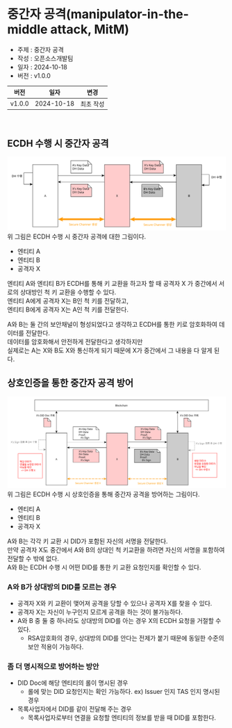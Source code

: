 # 중간자 공격(manipulator-in-the-middle attack, MitM)

- 주제 : 중간자 공격
- 작성 : 오픈소스개발팀
- 일자 : 2024-10-18
- 버전 : v1.0.0

| 버전 | 일자       | 변경         |
| ------- | ---------- | --------------- |
| v1.0.0  | 2024-10-18 | 최초 작성 |

<br>

## ECDH 수행 시 중간자 공격
![](./images/MitM_ecdh_middle_attack_ko.svg)
위 그림은 ECDH 수행 시 중간자 공격에 대한 그림이다.
- 엔티티 A
- 엔티티 B
- 공격자 X

엔티티 A와 엔티티 B가 ECDH를 통해 키 교환을 하고자 할 때 공격자 X 가 중간에서 서로의 상대방인 척 키 교환을 수행할 수 있다.<br>
엔티티 A에게 공격자 X는 B인 척 키를 전달하고,<br>
엔티티 B에게 공격자 X는 A인 척 키를 전달한다.<br>

A와 B는 둘 간의 보안채널이 형성되었다고 생각하고 ECDH를 통한 키로 암호화하여 데이터를 전달한다.<br>
데이터를 암호화해서 안전하게 전달한다고 생각하지만 <br>
실제로는 A는 X와 B도 X와 통신하게 되기 때문에 X가 중간에서 그 내용을 다 알게 된다.

## 상호인증을 통한 중간자 공격 방어
![](./images/MitM_auth_safe_middle_attack_ko.svg)
위 그림은 ECDH 수행 시 상호인증을 통해 중간자 공격을 방어하는 그림이다.
- 엔티티 A
- 엔티티 B
- 공격자 X

A와 B는 각각 키 교환 시 DID가 포함된 자신의 서명을 전달한다.<br>
만약 공격자 X도 중간에서 A와 B의 상대인 척 키교환을 하려면 자신의 서명을 포함하여 전달할 수 밖에 없다.<br>
A와 B는 ECDH 수행 시 어떤 DID를 통한 키 교환 요청인지를 확인할 수 있다.<br>

### A와 B가 상대방의 DID를 모르는 경우
- 공격자 X와 키 교환이 맺어져 공격을 당할 수 있으나 공격자 X를 찾을 수 있다.
- 공격자 X는 자신이 누구인지 모르게 공격을 하는 것이 불가능하다.
- A와 B 중 둘 중 하나라도 상대방의 DID를 아는 경우 X의 ECDH 요청을 거절할 수 있다.
    - RSA암호화의 경우, 상대방의 DID를 안다는 전제가 붙기 때문에 동일한 수준의 보안 적용이 가능하다.

### 좀 더 명시적으로 방어하는 방안
- DID Doc에 해당 엔티티의 롤이 명시된 경우
    - 롤에 맞는 DID 요청인지는 확인 가능하다.  ex) Issuer 인지 TAS 인지 명시된 경우
- 목록사업자에서 DID를 같이 전달해 주는 경우
    - 목록사업자로부터 연결을 요청할 엔티티의 정보를 받을 때 DID를 포함한다.
